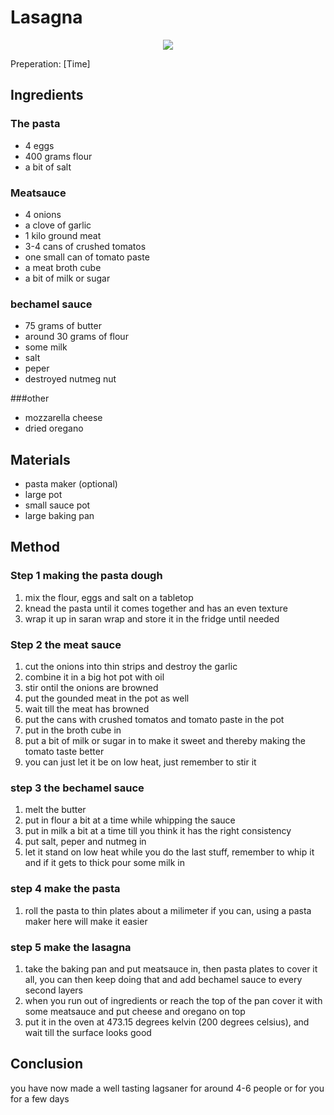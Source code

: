 # Lasagna
<p align="center">
<img src="example.png" />
</p>

Preperation: [Time]

## Ingredients
### The pasta
* 4 eggs
* 400 grams flour
* a bit of salt

### Meatsauce
* 4 onions
* a clove of garlic
* 1 kilo ground meat
* 3-4 cans of crushed tomatos
* one small can of tomato paste
* a meat broth cube
* a bit of milk or sugar

### bechamel sauce
* 75 grams of butter
* around 30 grams of flour
* some milk
* salt
* peper
* destroyed nutmeg nut 

###other
* mozzarella cheese
* dried oregano

## Materials
* pasta maker (optional)
* large pot
* small sauce pot
* large baking pan

## Method
### Step 1 making the pasta dough
  1. mix the flour, eggs and salt on a tabletop
  2. knead the pasta until it comes together and has an even texture
  3. wrap it up in saran wrap and store it in the fridge until needed
  
### Step 2 the meat sauce
  1. cut the onions into thin strips and destroy the garlic
  2. combine it in a big hot pot with oil
  3. stir ontil the onions are browned
  4. put the gounded meat in the pot as well
  5. wait till the meat has browned
  6. put the cans with crushed tomatos and tomato paste in the pot
  7. put in the broth cube in
  8. put a bit of milk or sugar in to make it sweet and thereby making the tomato taste better
  9. you can just let it be on low heat, just remember to stir it
  
### step 3 the bechamel sauce
  1. melt the butter
  2. put in flour a bit at a time while whipping the sauce
  3. put in milk a bit at a time till you think it has the right consistency
  4. put salt, peper and nutmeg in
  5. let it stand on low heat while you do the last stuff, remember to whip it and if it gets to thick pour some milk in
   
### step 4 make the pasta
  1. roll the pasta to thin plates about a milimeter if you can, using a pasta maker here will make it easier
  
### step 5 make the lasagna
  1. take the baking pan and put meatsauce in, then pasta plates to cover it all, you can then keep doing that and add bechamel sauce to every second layers
  2. when you run out of ingredients or reach the top of the pan cover it with some meatsauce and put cheese and oregano on top
  3. put it in the oven at 473.15 degrees kelvin (200 degrees celsius), and wait till the surface looks good

## Conclusion
you have now made a well tasting lagsaner for around 4-6 people or for you for a few days
